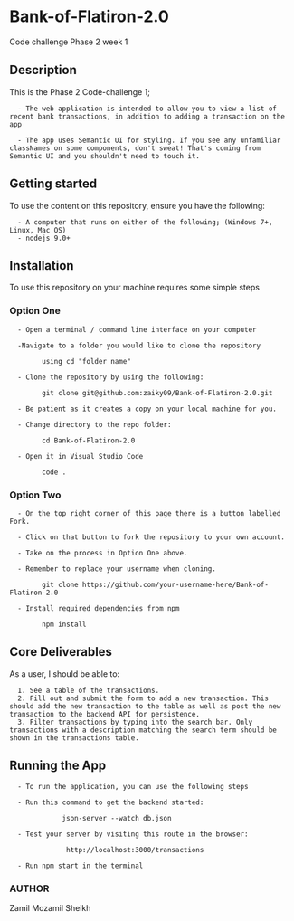 # Bank-of-Flatiron-2.0

Code challenge Phase 2 week 1

## Description
This is the Phase 2 Code-challenge 1;

      - The web application is intended to allow you to view a list of recent bank transactions, in addition to adding a transaction on the app
      
      - The app uses Semantic UI for styling. If you see any unfamiliar classNames on some components, don't sweat! That's coming from Semantic UI and you shouldn't need to touch it.

## Getting started
To use the content on this repository, ensure you have the following:

      - A computer that runs on either of the following; (Windows 7+, Linux, Mac OS)
      - nodejs 9.0+
      
## Installation
To use this repository on your machine requires some simple steps

### Option One
      - Open a terminal / command line interface on your computer

      -Navigate to a folder you would like to clone the repository

            using cd "folder name"
            
      - Clone the repository by using the following:

            git clone git@github.com:zaiky09/Bank-of-Flatiron-2.0.git

      - Be patient as it creates a copy on your local machine for you.

      - Change directory to the repo folder:

            cd Bank-of-Flatiron-2.0

      - Open it in Visual Studio Code

            code .
### Option Two
      - On the top right corner of this page there is a button labelled Fork.

      - Click on that button to fork the repository to your own account.

      - Take on the process in Option One above.

      - Remember to replace your username when cloning.

            git clone https://github.com/your-username-here/Bank-of-Flatiron-2.0
      
      - Install required dependencies from npm

            npm install

## Core Deliverables
As a user, I should be able to:

      1. See a table of the transactions.
      2. Fill out and submit the form to add a new transaction. This should add the new transaction to the table as well as post the new transaction to the backend API for persistence.
      3. Filter transactions by typing into the search bar. Only transactions with a description matching the search term should be shown in the transactions table.
## Running the App
      - To run the application, you can use the following steps

      - Run this command to get the backend started:

                 json-server --watch db.json

      - Test your server by visiting this route in the browser:

                  http://localhost:3000/transactions
                  
      - Run npm start in the terminal
      
### AUTHOR
Zamil Mozamil Sheikh

